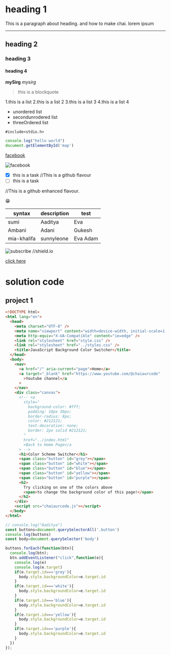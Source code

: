 # heading 1

This is a paragraph about heading.
and how to make chai. lorem ipsum

---
## heading 2
### heading 3
#### heading 4

**mySirg**
*mysirg*
>this is a blockquote

1.this is a list
2.this is a list 2
3.this is a list 3
4.this is a list 4

- unordered list
- secondunrodered list
- threeOrdered list


`#include<stdio.h>`

```javascript
console.log("hello world")
document.getElementById('map')
```

[facebook](https://www.facebook.com) 

![facebook](https://www.facebook.com) 

- [x] this is a task   //This is a github flavour
- [ ] this is a task

<!-- :joy: -->  //This is a github enhanced flavour.
😁
<!-- H~2~0 -->
| syntax | description | test |
| --- | --- | --- |
| sumi | Aaditya | Eva |
|Ambani | Adani | Gukesh |
|mia-khalifa |sunnyleone |Eva Adam |


<!-- ![alt text]() -->


![subscribe](https://img.shields.io/github/stars/:org)  //shield.io



[click here](https://stackblitz.com/edit/dom-project-chaiaurcode?file=index.html)


# solution code
## project 1
```HTML
<!DOCTYPE html>
<html lang="en">
  <head>
    <meta charset="UTF-8" />
    <meta name="viewport" content="width=device-width, initial-scale=1.0" />
    <meta http-equiv="X-UA-Compatible" content="ie=edge" />
    <link rel="stylesheet" href="style.css" />
    <link rel="stylesheet" href="../styles.css" />
    <title>JavaScript Background Color Switcher</title>
  </head>
  <body>
    <nav>
      <a href="/" aria-current="page">Home</a>
      <a target="_blank" href="https://www.youtube.com/@chaiaurcode"
        >Youtube channel</a
      >
    </nav>
    <div class="canvas">
      <!-- <a
        style="
          background-color: #fff;
          padding: 10px 30px;
          border-radius: 8px;
          color: #212121;
          text-decoration: none;
          border: 2px solid #212121;
        "
        href="../index.html"
        >Back to Home Page</a
      > -->
      <h1>Color Scheme Switcher</h1>
      <span class="button" id="grey"></span>
      <span class="button" id="white"></span>
      <span class="button" id="blue"></span>
      <span class="button" id="yellow"></span>
      <span class="button" id="purple"></span>
      <h2>
        Try clicking on one of the colors above
        <span>to change the background color of this page!</span>
      </h2>
    </div>
    <script src="chaiaurcode.js"></script>
  </body>
</html>

```

```javascript   
// console.log("Aaditya")
const buttons=document.querySelectorAll('.button')
console.log(buttons)
const body=document.querySelector('body')

buttons.forEach(function(btn){
  console.log(btn);
  btn.addEventListener("click",function(e){
    console.log(e)
    console.log(e.target)
    if(e.target.id==='grey'){
      body.style.backgroundColor=e.target.id
    }
    if(e.target.id==='white'){
      body.style.backgroundColor=e.target.id
    }
    if(e.target.id==='blue'){
      body.style.backgroundColor=e.target.id
    }
    if(e.target.id==='yellow'){
      body.style.backgroundColor=e.target.id
    }
    if(e.target.id==='purple'){
      body.style.backgroundColor=e.target.id
    }
  })
});

```


